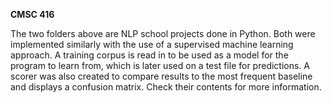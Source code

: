 ****CMSC 416****

The two folders above are NLP school projects done in Python. Both were implemented similarly with the use of a supervised machine learning approach. A training corpus is read in to be used as a model for the program to learn from, which is later used on a test file for predictions. A scorer was also created to compare results to the most frequent baseline and displays a confusion matrix. Check their contents for more information. 
